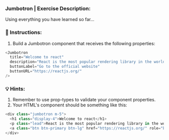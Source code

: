 ### **Jumbotron** | Exercise Description:

Using everything you have learned so far...

### 📝 Instructions:
1. Build a Jumbotron component that receives the following properties:

```javascript
<Jumbotron
  title="Welcome to react"
  description="React is the most popular rendering library in the world"
  buttonLabel="Go to the official website"
  buttonURL="https://reactjs.org/"
/>
```

### 💡 Hints:
1. Remember to use prop-types to validate your component properties.
2. Your HTML's component should be something like this:

```javascript
<div class="jumbotron m-5">
  <h1 class="display-4">Welcome to react</h1>
  <p class="lead">React is the most popular rendering library in the world</p>
  <a class="btn btn-primary btn-lg" href="https://reactjs.org/" role="button">Go to the official website</a>
</div>
```
